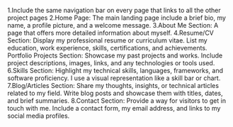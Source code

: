 1.Include the same navigation bar on every page that links to all the other project pages
2.Home Page:
The main landing page include a brief bio, my name, a profile picture, and a welcome message.
3.About Me Section:
A page that offers more detailed information about myself.
4.Resume/CV Section:
Display my professional resume or curriculum vitae.
List my education, work experience, skills, certifications, and achievements.
Portfolio Projects Section:
Showcase my past projects and works.
Include project descriptions, images, links, and any technologies or tools used.
6.Skills Section:
Highlight my technical skills, languages, frameworks, and software proficiency.
I use a visual representation like a skill bar or chart.
7.Blog/Articles Section:
Share my thoughts, insights, or technical articles related to my field.
Write blog posts and showcase them with titles, dates, and brief summaries.
8.Contact Section:
Provide a way for visitors to get in touch with me.
Include a contact form, my email address, and links to my social media profiles.

